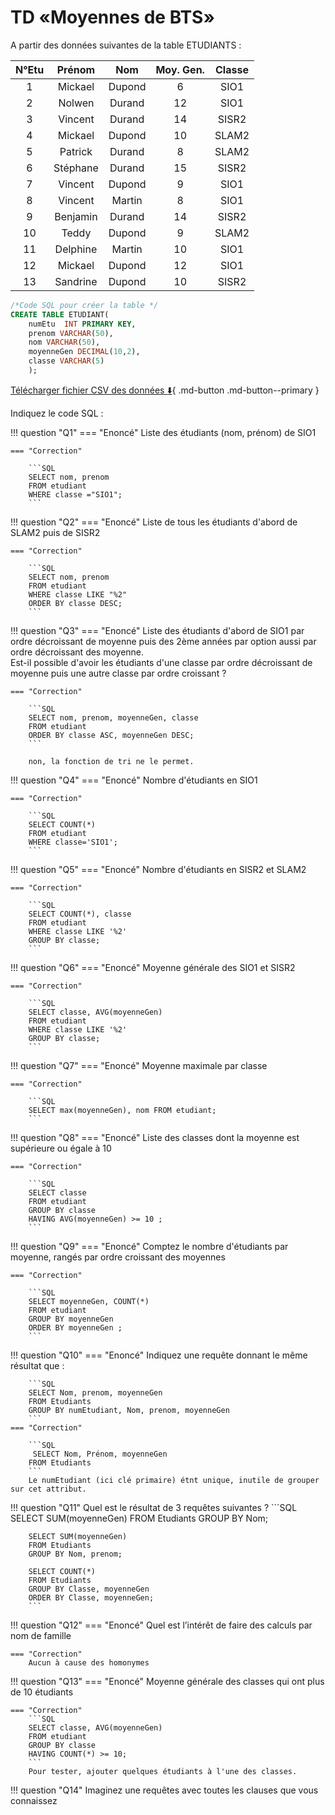 # TD «Moyennes de BTS»

A partir des données suivantes de la table ETUDIANTS :

|N°Etu	|Prénom	|Nom	|Moy. Gen.|	Classe|
|:--:|:--:|:--:|:--:|:--:|
|1	|Mickael|	Dupond|	6|	SIO1|
|2|	Nolwen|	Durand	|12|	SIO1|
|3|	Vincent	|Durand|	14	|SISR2|
|4|	Mickael	|Dupond	|10	|SLAM2|
|5|	Patrick	|Durand	|8|	SLAM2|
|6|	Stéphane|	Durand	|15|	SISR2|
|7|	Vincent	|Dupond|	9	|SIO1|
|8|	Vincent	|Martin	|8|SIO1|
|9|	Benjamin|	Durand	|14	|SISR2|
|10|	Teddy|	Dupond	|9	|SLAM2|
|11|	Delphine	|Martin	|10|	SIO1|
|12|	Mickael|	Dupond	|12	|SIO1|
|13|	Sandrine|	Dupond	|10	|SISR2|

```SQL
/*Code SQL pour créer la table */
CREATE TABLE ETUDIANT(
    numEtu	INT PRIMARY KEY,
    prenom VARCHAR(50),	
    nom VARCHAR(50),
    moyenneGen DECIMAL(10,2),
    classe VARCHAR(5)
    );
```

[Télécharger fichier CSV des données :arrow_down:](./data/bts.csv){ .md-button .md-button--primary }

Indiquez le code SQL :

!!! question "Q1"
    === "Enoncé"
        Liste des étudiants (nom, prénom) de SIO1

    === "Correction"

        ```SQL
        SELECT nom, prenom
        FROM etudiant
        WHERE classe ="SIO1";
        ```

!!! question "Q2"
    === "Enoncé"
        Liste de tous les étudiants d'abord de SLAM2 puis de SISR2

    === "Correction"

        ```SQL
        SELECT nom, prenom
        FROM etudiant
        WHERE classe LIKE "%2"
        ORDER BY classe DESC;
        ```

!!! question "Q3"
    === "Enoncé"
        Liste des étudiants d'abord de SIO1 par ordre décroissant de moyenne puis des 2ème années par option aussi par ordre décroissant des moyenne. <br />
        Est-il possible d'avoir les étudiants d'une classe par ordre décroissant de moyenne puis une autre classe par ordre croissant ?

    === "Correction"

        ```SQL
        SELECT nom, prenom, moyenneGen, classe
        FROM etudiant
        ORDER BY classe ASC, moyenneGen DESC;
        ```

        non, la fonction de tri ne le permet.

!!! question "Q4"
    === "Enoncé"
        Nombre d'étudiants en SIO1

    === "Correction"

        ```SQL
        SELECT COUNT(*)
        FROM etudiant
        WHERE classe='SIO1';
        ```

!!! question "Q5"
    === "Enoncé"
        Nombre d'étudiants en SISR2 et SLAM2

    === "Correction"

        ```SQL
        SELECT COUNT(*), classe
        FROM etudiant
        WHERE classe LIKE '%2'
        GROUP BY classe;
        ```

!!! question "Q6"
    === "Enoncé"
        Moyenne générale des SIO1 et SISR2

    === "Correction"

        ```SQL
        SELECT classe, AVG(moyenneGen)
        FROM etudiant
        WHERE classe LIKE '%2'
        GROUP BY classe;
        ```

!!! question "Q7"
    === "Enoncé"
        Moyenne maximale par classe

    === "Correction"

        ```SQL
        SELECT max(moyenneGen), nom FROM etudiant; 
        ```

!!! question "Q8"
    === "Enoncé"
        Liste des classes dont la moyenne est supérieure ou égale à 10

    === "Correction"

        ```SQL
        SELECT classe
        FROM etudiant
        GROUP BY classe
        HAVING AVG(moyenneGen) >= 10 ;
        ```

!!! question "Q9"
    === "Enoncé"
        Comptez le nombre d'étudiants par moyenne, rangés par ordre croissant des moyennes

    === "Correction"

        ```SQL
        SELECT moyenneGen, COUNT(*)
        FROM etudiant
        GROUP BY moyenneGen
        ORDER BY moyenneGen ; 
        ```

!!! question "Q10"
    === "Enoncé"
        Indiquez une requête donnant le même résultat que :

        ```SQL
        SELECT Nom, prenom, moyenneGen
        FROM Etudiants
        GROUP BY numEtudiant, Nom, prenom, moyenneGen
        ```
    === "Correction"

        ```SQL
         SELECT Nom, Prénom, moyenneGen
        FROM Etudiants
        ```
        Le numEtudiant (ici clé primaire) étnt unique, inutile de grouper sur cet attribut.

!!! question "Q11"
    Quel est le résultat de 3 requêtes suivantes ?
        ```SQL
        SELECT SUM(moyenneGen)
        FROM Etudiants
        GROUP BY Nom;

        SELECT SUM(moyenneGen)
        FROM Etudiants
        GROUP BY Nom, prenom;

        SELECT COUNT(*)
        FROM Etudiants
        GROUP BY Classe, moyenneGen
        ORDER BY Classe, moyenneGen;
        ```

!!! question "Q12"
    === "Enoncé"
        Quel est l’intérêt de faire des calculs par nom de famille

    === "Correction"
        Aucun à cause des homonymes

!!! question "Q13"
    === "Enoncé"
        Moyenne générale des classes qui ont plus de 10 étudiants

    === "Correction"
        ```SQL
        SELECT classe, AVG(moyenneGen)
        FROM etudiant
        GROUP BY classe
        HAVING COUNT(*) >= 10; 
        ```
        Pour tester, ajouter quelques étudiants à l'une des classes.

!!! question "Q14"
    Imaginez une requêtes avec toutes les clauses que vous connaissez

